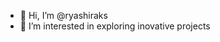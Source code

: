 - 👋 Hi, I’m @ryashiraks
- 👀 I’m interested in exploring inovative projects



<!---
ryashiraks/ryashiraks is a ✨ special ✨ repository because its `README.md` (this file) appears on your GitHub profile.
You can click the Preview link to take a look at your changes.
--->
